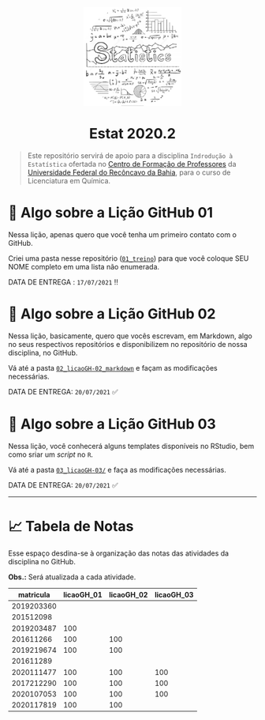 <p align = "center">
   <img 
        width = "200px"
        align = "center"
        src   = "/img/logo_ESTAT_circ.png"
        alt   = "Estat_2020.2"
   >
   <h1 align = "center">
      Estat 2020.2
   </h1>
</p>

> Este repositório servirá de apoio para a disciplina `Indrodução à Estatística` ofertada no [Centro de Formação de Professores](https://www.ufrb.edu.br/cfp/) da [Universidade Federal do Recôncavo da Bahia](https://www.ufrb.edu.br/portal/), para o curso de Licenciatura em Química.

# :memo: Algo sobre a Lição GitHub 01 

Nessa lição, apenas quero que você tenha um primeiro contato com o GitHub.

Criei uma pasta nesse repositório ([`01_treino`](/01_treino)) para que você coloque SEU NOME completo em uma lista não enumerada.

DATA DE ENTREGA : `17/07/2021` :bangbang:

# :memo: Algo sobre a Lição GitHub 02

Nessa lição, basicamente, quero que vocês escrevam, em Markdown, algo no seus respectivos repositórios e disponibilizem no repositório de nossa disciplina, no GitHub.

Vá até a pasta [`02_licaoGH-02_markdown`](/02_licaoGH-02_markdown) e façam as modificações necessárias.

DATA DE ENTREGA: `20/07/2021` :white_check_mark:

# :memo: Algo sobre a Lição GitHub 03

Nessa lição, você conhecerá alguns templates disponíveis no RStudio, bem como sriar um *script* no `R`.

Vá até a pasta [`03_licaoGH-03/`](/03_licaoGH-03) e faça as modificações necessárias.

DATA DE ENTREGA: `20/07/2021` :white_check_mark:

---

# :chart_with_upwards_trend: Tabela de Notas

Esse espaço desdina-se à organização das notas das atividades da disciplina no GitHub.

**Obs.:** Será atualizada a cada atividade.

matricula  | licaoGH_01 | licaoGH_02 | licaoGH_03
---        | ---      | ---      | --- 
2019203360 |          |          |
201512098  |          |          |
2019203487 | 100      |          |
201611266  | 100      | 100      |
2019219674 | 100      | 100      |
201611289  |          |          |
2020111477 | 100      | 100      | 100
2017212290 | 100      | 100      | 100
2020107053 | 100      | 100      | 100
2020117819 | 100      | 100      |
